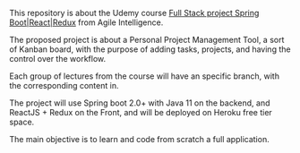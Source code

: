 This repository is about the Udemy course [Full Stack project Spring Boot|React|Redux](https://www.udemy.com/course/full-stack-project-spring-boot-20-react-redux/) from Agile Intelligence.

The proposed project is about a Personal Project Management Tool, a sort of Kanban board, with the purpose of 
adding tasks, projects, and having the control over the workflow.

Each group of lectures from the course will have an specific branch, with the corresponding content in.

The project will use Spring boot 2.0+ with Java 11 on the backend, and ReactJS + Redux on the Front, and will be
deployed on Heroku free tier space.

The main objective is to learn and code from scratch a full application.
